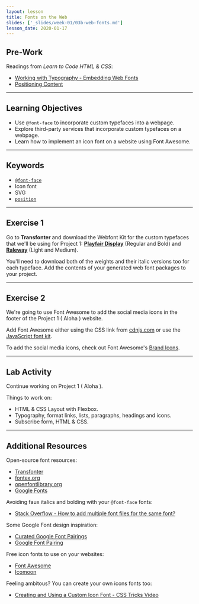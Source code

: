 ```yaml
---
layout: lesson
title: Fonts on the Web
slides: ['_slides/week-01/03b-web-fonts.md']
lesson_date: 2020-01-17
---
```


## Pre-Work

Readings from _Learn to Code HTML & CSS_:

- [Working with Typography - Embedding Web Fonts](https://css-tricks.com/snippets/css/using-font-face/)
- [Positioning Content](https://css-tricks.com/almanac/properties/p/position/)

---

## Learning Objectives

- Use `@font-face` to incorporate custom typefaces into a webpage.
- Explore third-party services that incorporate custom typefaces on a webpage.
- Learn how to implement an icon font on a website using Font Awesome.

---

## Keywords

- [`@font-face`](https://developer.mozilla.org/en/docs/Web/CSS/@font-face)
- Icon font
- SVG
- [`position`](https://developer.mozilla.org/en/docs/Web/CSS/position)

---

## Exercise 1

Go to **Transfonter** and download the Webfont Kit for the custom typefaces that we'll be using for Project 1: **[Playfair Display](http://www.fontsquirrel.com/fonts/playfair-display)** (Regular and Bold) and **[Raleway](http://www.fontsquirrel.com/fonts/raleway)** (Light and Medium).

You'll need to download both of the weights and their italic versions too for each typeface. Add the contents of your generated web font packages to your project.

---

## Exercise 2

We're going to use Font Awesome to add the social media icons in the footer of the Project 1 ( Aloha ) website.

Add Font Awesome either using the CSS link from [cdnjs.com](https://cdnjs.com/libraries/font-awesome) or use the [JavaScript font kit](https://fontawesome.com/start).

To add the social media icons, check out Font Awesome's [Brand Icons](https://fontawesome.com/icons?d=gallery&s=brands&m=free).

---

## Lab Activity

Continue working on Project 1 ( Aloha ).

Things to work on:

- HTML & CSS Layout with Flexbox.
- Typography, format links, lists, paragraphs, headings and icons.
- Subscribe form, HTML & CSS.

---

## Additional Resources

Open-source font resources:

- [Transfonter](https://transfonter.org/)
- [fontex.org](http://www.fontex.org/)
- [openfontlibrary.org](http://openfontlibrary.org/)
- [Google Fonts](https://www.google.com/fonts#)

Avoiding faux italics and bolding with your `@font-face` fonts:

- [Stack Overflow - How to add multiple font files for the same font?](http://stackoverflow.com/questions/2436749/how-to-add-multiple-font-files-for-the-same-font)

Some Google Font design inspiration:

- [Curated Google Font Pairings](https://typespiration.com/)
- [Google Font Pairing](http://femmebot.github.io/google-type/)

Free icon fonts to use on your websites:

- [Font Awesome](http://fortawesome.github.io/Font-Awesome/)
- [Icomoon](https://icomoon.io/)

Feeling ambitous? You can create your own icons fonts too:

- [Creating and Using a Custom Icon Font - CSS Tricks Video](https://css-tricks.com/video-screencasts/113-creating-and-using-a-custom-icon-font/)

